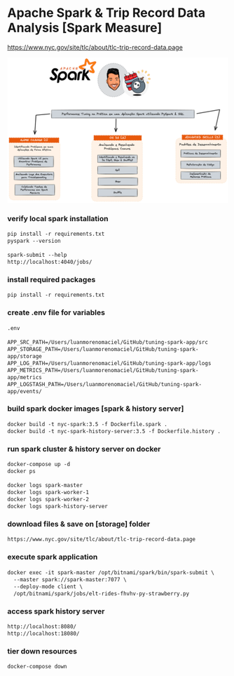 # Apache Spark & Trip Record Data Analysis [Spark Measure]
https://www.nyc.gov/site/tlc/about/tlc-trip-record-data.page

![Roadmap](./docs/perf-spark.png)

### verify local spark installation
```shell
pip install -r requirements.txt
pyspark --version

spark-submit --help
http://localhost:4040/jobs/
```

### install required packages
```shell
pip install -r requirements.txt
```

### create .env file for variables
```shell
.env

APP_SRC_PATH=/Users/luanmorenomaciel/GitHub/tuning-spark-app/src
APP_STORAGE_PATH=/Users/luanmorenomaciel/GitHub/tuning-spark-app/storage
APP_LOG_PATH=/Users/luanmorenomaciel/GitHub/tuning-spark-app/logs
APP_METRICS_PATH=/Users/luanmorenomaciel/GitHub/tuning-spark-app/metrics
APP_LOGSTASH_PATH=/Users/luanmorenomaciel/GitHub/tuning-spark-app/events/ 
```

### build spark docker images [spark & history server]
```shell
docker build -t nyc-spark:3.5 -f Dockerfile.spark . 
docker build -t nyc-spark-history-server:3.5 -f Dockerfile.history .
```

### run spark cluster & history server on docker
```shell
docker-compose up -d
docker ps

docker logs spark-master
docker logs spark-worker-1
docker logs spark-worker-2
docker logs spark-history-server
```

### download files & save on [storage] folder
```shell
https://www.nyc.gov/site/tlc/about/tlc-trip-record-data.page
```

### execute spark application
```shell
docker exec -it spark-master /opt/bitnami/spark/bin/spark-submit \
  --master spark://spark-master:7077 \
  --deploy-mode client \
  /opt/bitnami/spark/jobs/elt-rides-fhvhv-py-strawberry.py
```

### access spark history server
```shell
http://localhost:8080/
http://localhost:18080/
```

### tier down resources
```shell
docker-compose down
```
